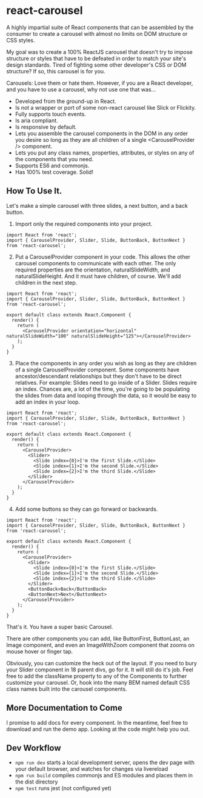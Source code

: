 # react-carousel
A highly impartial suite of React components that can be assembled by the consumer to create a carousel with almost no limits on DOM structure or CSS styles.

My goal was to create a 100% ReactJS carousel that doesn't try to impose structure or styles that have to be defeated in order to match your site's design standards. Tired of fighting some other developer's CSS or DOM structure?  If so, this carousel is for you.

Carousels: Love them or hate them.  However, if you are a React developer, and you have to use a carousel, why not use one that was...

- Developed from the ground-up in React.
- Is not a wrapper or port of some non-react carousel like Slick or Flickity.
- Fully supports touch events.
- Is aria compliant.
- Is responsive by default.
- Lets you assemble the carousel components in the DOM in any order you desire so long as they are all children of a single \<CarouselProvider /> component.
- Lets you put any class names, properties, attributes, or styles on any of the components that you need.
- Supports ES6 and commonjs.
- Has 100% test coverage. Solid!

## How To Use It.
Let's make a simple carousel with three slides, a next button, and a back button.

1. Import only the required components into your project.

```
import React from 'react';
import { CarouselProvider, Slider, Slide, ButtonBack, ButtonNext } from 'react-carousel';
```  

2. Put a CarouselProvider component in your code.  This allows the other carousel components to communicate with each other.  The only required properties are the orientation, naturalSlideWidth, and naturalSlideHeight.  And it must have children, of course.  We'll add children in the next step.

```
import React from 'react';
import { CarouselProvider, Slider, Slide, ButtonBack, ButtonNext } from 'react-carousel';

export default class extends React.Component {
  render() {
    return (
      <CarouselProvider orientation="horizontal" naturalSlideWidth="100" naturalSlideHeight="125"></CarouselProvider>
    );
  }
}
```

3. Place the components in any order you wish as long as they are children of a single CarouselProvider component. Some components have ancestor/descendant relationships but they don't have to be direct relatives.  For example: Slides need to go inside of a Slider.
Slides require an index.  Chances are, a lot of the time, you're going to be populating the slides from data and looping through the data, so it would be easy to add an index in your loop.

```
import React from 'react';
import { CarouselProvider, Slider, Slide, ButtonBack, ButtonNext } from 'react-carousel';

export default class extends React.Component {
  render() {
    return (
      <CarouselProvider>
        <Slider>
          <Slide index={0}>I'm the first Slide.</Slide>
          <Slide index={1}>I'm the second Slide.</Slide>
          <Slide index={2}>I'm the third Slide.</Slide>
        </Slider>
      </CarouselProvider>
    );
  }
}
```

4. Add some buttons so they can go forward or backwards.

```
import React from 'react';
import { CarouselProvider, Slider, Slide, ButtonBack, ButtonNext } from 'react-carousel';

export default class extends React.Component {
  render() {
    return (
      <CarouselProvider>
        <Slider>
          <Slide index={0}>I'm the first Slide.</Slide>
          <Slide index={1}>I'm the second Slide.</Slide>
          <Slide index={2}>I'm the third Slide.</Slide>
        </Slider>
        <ButtonBack>Back</ButtonBack>
        <ButtonNext>Next</ButtonNext>
      </CarouselProvider>
    );
  }
}
```

That's it. You have a super basic Carousel.  

There are other components you can add, like ButtonFirst, ButtonLast, an Image component, and even an ImageWithZoom component that zooms on mouse hover or finger tap.  

Obviously, you can customize the heck out of the layout.  If you need to bury your Slider component in 18 parent divs, go for it.  It will still do it's job.  Feel free to add the className property to any of the Components to further customize your carousel.  Or, hook into the many BEM named default CSS class names built into the carousel components.

## More Documentation to Come
I promise to add docs for every component.  In the meantime, feel free to download and run the demo app.  Looking at the code might help you out.

## Dev Workflow
- `npm run dev` starts a local development server, opens the dev page with your default browser, and watches for changes via livereload
- `npm run build` compiles commonjs and ES modules and places them in the dist directory
- `npm test` runs jest (not configured yet)
